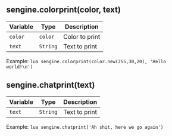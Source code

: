 ## sengine.colorprint(color, text)

| Variable      | Type     |    Description     |
| ------------- | -------- | ------------------ |
| `color`        | `color` | Color to print |
| `text`        | `String` | Text to print |

Example:
    ```lua
    sengine.colorprint(color.new(255,30,20), 'Hello world!\n')
    ```

## sengine.chatprint(text)

| Variable      | Type     |    Description     |
| ------------- | -------- | ------------------ |
| `text`        | `String` | Text to print |

Example:
    ```lua
    sengine.chatprint('Ah shit, here we go again')
    ```
